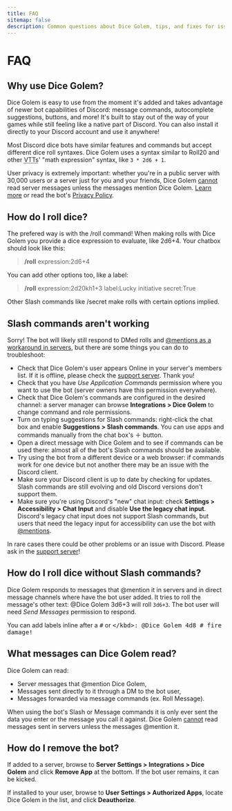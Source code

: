 ```yaml
---
title: FAQ
sitemap: false
description: Common questions about Dice Golem, tips, and fixes for issues.
---
```


# FAQ

## Why use Dice Golem?

Dice Golem is easy to use from the moment it's added and takes advantage of newer bot capabilities of Discord: message commands, autocomplete suggestions, buttons, and more! It's built to stay out of the way of your games while still feeling like a native part of Discord. You can also install it directly to your Discord account and use it anywhere!

Most Discord dice bots have similar features and commands but accept different dice roll syntaxes. Dice Golem uses a syntax similar to Roll20 and other <abbr title="Virtual Table Tops">VTTs</abbr>' "math expression" syntax, like `3 * 2d6 + 1`.

User privacy is extremely important: whether you're in a public server with 30,000 users or a server just for you and your friends, Dice Golem <u>cannot</u> read server messages unless the messages mention Dice Golem. [Learn more](#what-messages-can-dice-golem-read) or read the bot's [Privacy Policy][privacy].

## How do I roll dice?

The prefered way is with the <span class="mention">/roll</span> command! When making rolls with Dice Golem you provide a dice expression to evaluate, like <span class="param">2d6+4</span>. Your chatbox should look like this:

> **/roll** <span class="param">expression:</span>2d6+4

You can add other options too, like a <span class="param">label</span>:

> **/roll** <span class="param">expression:</span>2d20kh1+3 <span class="param">label:</span>Lucky initiative <span class="param">secret:</span>True

Other Slash commands like <span class="mention">/secret</span> make rolls with certain options implied.

## Slash commands aren't working

Sorry! The bot will likely still respond to DMed rolls and [@mentions as a workaround in servers](#how-do-i-roll-dice-without-slash-commands), but there are some things you can do to troubleshoot:

- Check that Dice Golem's user appears Online in your server's members list. If it is offline, please check the [support server][support]. Thank you!
- Check that you have _Use Application Commands_ permission where you want to use the bot (server owners have this permission everywhere).
- Check that Dice Golem's commands are configured in the desired channel: a server manager can browse **Integrations > Dice Golem** to change command and role permissions.
- Turn on typing suggestions for Slash commands: right-click the chat box and enable **Suggestions > Slash commands**. You can use apps and commands manually from the chat box's <span class="param">＋</span> button.
- Open a direct message with Dice Golem and to see if commands can be used there: almost all of the bot's Slash commands should be available.
- Try using the bot from a different device or a web browser: if commands work for one device but not another there may be an issue with the Discord client.
- Make sure your Discord client is up to date by checking for updates. Slash commands are still evolving and old Discord versions don't support them.
- Make sure you're using Discord's "new" chat input: check **Settings > Accessibility > Chat Input** and disable **Use the legacy chat input**. Discord's legacy chat input does not support Slash commands, but users that need the legacy input for accessibility can use the bot with [@mentions](#how-do-i-roll-dice-without-slash-commands).

In rare cases there could be other problems or an issue with Discord. Please ask in the [support server][support]!

## How do I roll dice without Slash commands?

Dice Golem responds to messages that @mention it in servers and in direct message channels where have the bot user added. It tries to roll the message's other text: <span class="param"><span class="mention">@Dice Golem</span> 3d6+3</span> will roll `3d6+3`. The bot user will need _Send Messages_ permission to respond.

You can add labels inline after a <kbd>#</kbd> or <kbd>\</kbd>: <span class="param"><span class="mention">@Dice Golem</span> 4d8 # fire damage!</span>

## What messages can Dice Golem read?

Dice Golem can read:

- Server messages that @mention Dice Golem,
- Messages sent directly to it through a DM to the bot user,
- Messages forwarded via message commands (ex. <span class="mention">Roll Message</span>).

When using the bot's Slash or Message commands it is only ever sent the data you enter or the message you call it against. Dice Golem <u>cannot</u> read messages sent in servers unless the messages @mention it.

## How do I remove the bot?

If added to a server, browse to **Server Settings > Integrations > Dice Golem** and click **Remove App** at the bottom. If the bot user remains, it can be kicked.

If installed to your user, browse to **User Settings > Authorized Apps**, locate Dice Golem in the list, and click **Deauthorize**.

[privacy]: https://dicegolem.io/privacy "Dice Golem's Privacy Policy"
[support]: https://discord.gg/vuE8zyc "The Pit of Dicepair, Dice Golem's support server"
